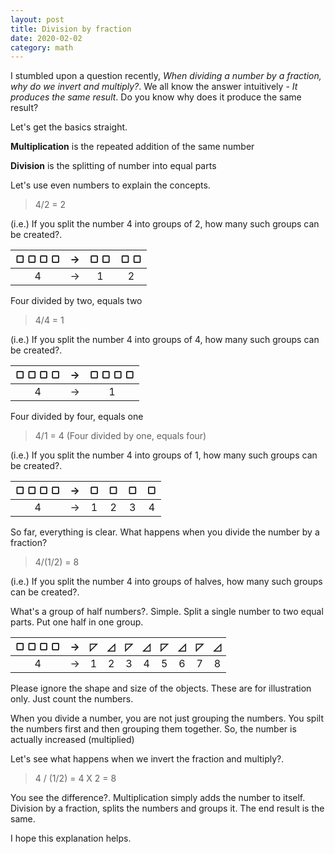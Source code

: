 ```yaml
---
layout: post
title: Division by fraction
date: 2020-02-02
category: math
---
```


I stumbled upon a question recently, *When dividing a number by a fraction, why do we invert and multiply?*. We all know the answer intuitively - *It produces the same result*. Do you know why does it produce the same result?

Let's get the basics straight.

**Multiplication** is the repeated addition of the same number

**Division** is the splitting of number into equal parts

Let's use even numbers to explain the concepts. 

> 4/2 = 2

(i.e.) If you split the number 4 into groups of 2, how many such groups can be created?. 

| &#9634; &#9634; &#9634; &#9634; | &rarr; | &#9634; &#9634; | &#9634; &#9634; |
|:---:|:---:|:---:|:---:|
|4| &rarr; |1|2|

Four divided by two, equals two

> 4/4 = 1 

(i.e.) If you split the number 4 into groups of 4, how many such groups can be created?. 

| &#9634; &#9634; &#9634; &#9634; | &rarr; | &#9634; &#9634; &#9634; &#9634; |
|:---:|:---:|:---:|
|4| &rarr; |1|

Four divided by four, equals one

> 4/1 = 4 (Four divided by one, equals four)

(i.e.) If you split the number 4 into groups of 1, how many such groups can be created?. 

| &#9634; &#9634; &#9634; &#9634; | &rarr; | &#9634; | &#9634; | &#9634; | &#9634; |
|:---:|:---:|:---:|:---:|:---:|:---:|
|4| &rarr; |1|2|3|4|

So far, everything is clear. What happens when you divide the number by a fraction?

> 4/(1/2) = 8

(i.e.) If you split the number 4 into groups of halves, how many such groups can be created?. 

What's a group of half numbers?. Simple. Split a single number to two equal parts. Put one half in one group.

| &#9634; &#9634; &#9634; &#9634; | &rarr; | &#9720; | &#9727; | &#9720; | &#9727; | &#9720; | &#9727; | &#9720; | &#9727; | 
|:---:|:---:|:---:|:---:|:---:|:---:|:---:|:---:|:---:|:---:|
|4| &rarr; |1|2|3|4|5|6|7|8|

Please ignore the shape and size of the objects. These are for illustration only. Just count the numbers.

When you divide a number, you are not just grouping the numbers. You spilt the numbers first and then grouping them together. So, the number is actually increased (multiplied)

Let's see what happens when we invert the fraction and multiply?.

> 4 / (1/2) = 4 X 2 = 8

You see the difference?. Multiplication simply adds the number to itself. Division by a fraction, splits the numbers and groups it. The end result is the same.

I hope this explanation helps.
